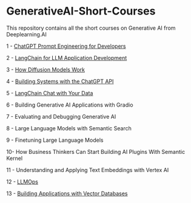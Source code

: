 # GenerativeAI-Short-Courses
This repository contains all the short courses on Generative AI from Deeplearning.AI

1 - [ChatGPT Prompt Engineering for Developers](https://github.com/sathyanaravind/GenerativeAI-Short-Courses/tree/main/ChatGPT-Prompt-Engineering-for-Developers)

2 - [LangChain for LLM Application Development](https://github.com/sathyanaravind/GenerativeAI-Short-Courses/tree/main/LangChain-for-LLM-Application-Development)

3 - [How Diffusion Models Work](https://github.com/sathyanaravind/GenerativeAI-Short-Courses/tree/main/How-Diffusion-Models-Work)

4 - [Building Systems with the ChatGPT API](https://github.com/sathyanaravind/GenerativeAI-Short-Courses/tree/main/Building-Systems-with-the-ChatGPT-API)

5 - [LangChain Chat with Your Data](https://github.com/sathyanaravind/GenerativeAI-Short-Courses/tree/main/LangChain-Chat-with-Your-Data)

6 - Building Generative AI Applications with Gradio

7 - Evaluating and Debugging Generative AI

8 - Large Language Models with Semantic Search

9 - Finetuning Large Language Models

10- How Business Thinkers Can Start Building AI Plugins With Semantic Kernel

11 - Understanding and Applying Text Embeddings with Vertex AI

12 - [LLMOps](https://github.com/sathyanaravind/GenerativeAI-Short-Courses/tree/main/LLMOps)

13 - [Building Applications with Vector Databases](https://github.com/sathyanaravind/GenerativeAI-Short-Courses/tree/main/Building-Applications-with-Vector-Databases)











